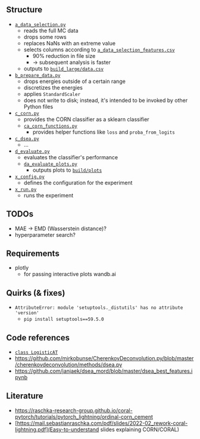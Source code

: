 ## Structure
- [`a_data_selection.py`](a_data_selection.py)
  - reads the full MC data
  - drops some rows
  - replaces NaNs with an extreme value
  - selects columns according to [`a_data_selection_features.csv`](a_data_selection_features.csv)
    - 90% reduction in file size
    - → subsequent analysis is faster
  - outputs to [`build_large/data.csv`](build_large/data.csv)
- [`b_prepare_data.py`](b_prepare_data.py)
  - drops energies outside of a certain range
  - discretizes the energies
  - applies `StandardScaler`
  - does not write to disk; instead, it's intended to be invoked by other Python files
- [`c_corn.py`](c_corn.py)
  - provides the CORN classifier as a sklearn classifier
  - [`ca_corn_functions.py`](ca_corn_functions.py)
    - provides helper functions like `loss` and `proba_from_logits`
- [`c_dsea.py`](c_dsea.py)
  - …
- [`d_evaluate.py`](d_evaluate.py)
  - evaluates the classifier's performance
  - [`da_evaluate_plots.py`](da_evaluate_plots.py)
    - outputs plots to [`build/plots`](build/plots)
- [`x_config.py`](x_config.py)
  - defines the configuration for the experiment
- [`x_run.py`](x_run.py)
  - runs the experiment

## TODOs
- MAE → EMD (Wasserstein distance)?
- hyperparameter search?

## Requirements
- plotly
  - for passing interactive plots wandb.ai

## Quirks (& fixes)
- `AttributeError: module 'setuptools._distutils' has no attribute 'version'`
  - `pip install setuptools==59.5.0`

## Code references
- [`class LogisticAT`](https://github.com/fabianp/mord/blob/ef578a79bf8374d84b77f246454b06d81a620630/mord/threshold_based.py#L167)
- https://github.com/mirkobunse/CherenkovDeconvolution.py/blob/master/cherenkovdeconvolution/methods/dsea.py
- https://github.com/janjaek/dsea_mord/blob/master/dsea_best_features.ipynb

## Literature
- https://raschka-research-group.github.io/coral-pytorch/tutorials/pytorch_lightning/ordinal-corn_cement
- [https://mail.sebastianraschka.com/pdf/slides/2022-02_rework-coral-lightning.pdf](Easy-to-understand slides explaining CORN/CORAL)
